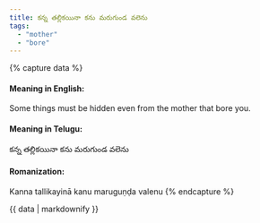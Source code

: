 ```yaml
---
title: కన్న తల్లికయినా కను మరుగుండ వలెను
tags:
  - "mother"
  - "bore"
---
```


{% capture data %}
#### Meaning in English:
Some things must be hidden even from the mother that bore you.

#### Meaning in Telugu:
కన్న తల్లికయినా కను మరుగుండ వలెను

#### Romanization:
Kanna tallikayinā kanu maruguṇḍa valenu
{% endcapture %}

{{ data | markdownify }}

